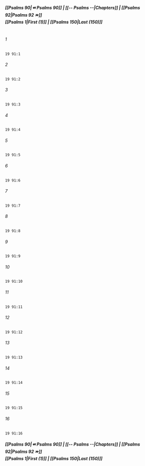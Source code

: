 
##### **[[Psalms 90|⏪ Psalms 90]] | [[-- Psalms --|Chapters]] | [[Psalms 92|Psalms 92 ⏩]]**<br>**[[Psalms 1|First (1)]] | [[Psalms 150|Last (150)]]**<br><br>

###### 1
``` verse
19 91:1
```
###### 2
``` verse
19 91:2
```
###### 3
``` verse
19 91:3
```
###### 4
``` verse
19 91:4
```
###### 5
``` verse
19 91:5
```
###### 6
``` verse
19 91:6
```
###### 7
``` verse
19 91:7
```
###### 8
``` verse
19 91:8
```
###### 9
``` verse
19 91:9
```
###### 10
``` verse
19 91:10
```
###### 11
``` verse
19 91:11
```
###### 12
``` verse
19 91:12
```
###### 13
``` verse
19 91:13
```
###### 14
``` verse
19 91:14
```
###### 15
``` verse
19 91:15
```
###### 16
``` verse
19 91:16
```

##### **[[Psalms 90|⏪ Psalms 90]] | [[-- Psalms --|Chapters]] | [[Psalms 92|Psalms 92 ⏩]]**<br>**[[Psalms 1|First (1)]] | [[Psalms 150|Last (150)]]**
